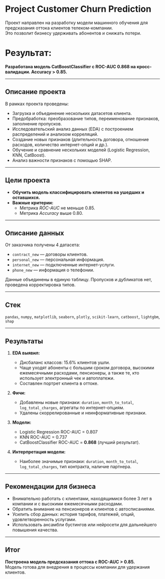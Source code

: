 # Project Customer Churn Prediction

Проект направлен на разработку модели машинного обучения для предсказания оттока клиентов телеком-компании.  
Это позволит бизнесу удерживать абонентов и снижать потери.

# Результат:
**Разработана модель CatBoostClassifier с ROC-AUC 0.868 на кросс-валидации. Accuracy > 0.85.**

---

## Описание проекта

В рамках проекта проведены:
- Загрузка и объединение нескольких датасетов клиента.
- Предобработка: преобразование типов, переименование признаков, заполнение пропусков.
- Исследовательский анализ данных (EDA) с построением распределений и анализом корреляций.
- Создание новых признаков (длительность договора, отношение расходов, количество интернет-опций и др.).
- Обучение и сравнение нескольких моделей (Logistic Regression, KNN, CatBoost).
- Анализ важности признаков с помощью SHAP.

---

## Цели проекта

- **Обучить модель классифицировать клиентов на ушедших и оставшихся.**
- **Важные критерии:**
  - Метрика *ROC-AUC* не меньше 0.85.
  - Метрика *Accuracy* выше 0.80.

---

## Описание данных

От заказчика получены 4 датасета:
- `contract_new` — договоры клиентов.
- `personal_new` — персональная информация.
- `internet_new` — подключенные интернет-услуги.
- `phone_new` — информация о телефонии.

Данные объединены в единую таблицу. Пропусков и дубликатов нет, проведена корректировка типов.

---

## Стек

`pandas`, `numpy`, `matplotlib`, `seaborn`, `plotly`, `scikit-learn`, `catboost`, `lightgbm`, `shap`

---

## Результаты

1. **EDA выявил:**
   - Дисбаланс классов: 15.6% клиентов ушли.
   - Чаще уходят абоненты с большим сроком договора, высокими ежемесячными расходами, пенсионеры, а также те, кто использует электронный чек и автоплатежи.
   - Составлен портрет клиента в оттоке.

2. **Фичи:**
   - Добавлены новые признаки: `duration`, `month_to_total`, `log_total_charges`, агрегаты по интернет-опциям.
   - Удалены скоррелированные и неинформативные признаки.

3. **Модели:**
   - Logistic Regression ROC-AUC = 0.807
   - KNN ROC-AUC = 0.737
   - CatBoostClassifier ROC-AUC = **0.868** (лучший результат).

4. **Интерпретация модели:**
   - Наиболее значимые признаки: `duration`, `month_to_total`, `log_total_charges`, тип контракта, наличие партнера.

---

## Рекомендации для бизнеса

- Внимательно работать с клиентами, находящимися более 3 лет в компании и с высокими ежемесячными расходами.
- Обратить внимание на пенсионеров и клиентов с автосписаниями.
- Усилить сбор данных: история тарифов, платежей, опций, удовлетворенность услугами.
- Использовать ансамбли бустингов или нейросети для дальнейшего повышения качества.

---

## Итог

**Построена модель предсказания оттока с ROC-AUC > 0.85.**  
Модель готова для внедрения в процессы компании для удержания клиентов.
